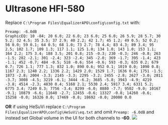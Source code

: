# Ultrasone HFI-580
Replace `C:\Program Files\EqualizerAPO\config\config.txt` with:
```
Preamp: -6.0dB
GraphicEQ: 10 -84; 20 6.0; 22 6.0; 23 6.0; 25 6.0; 26 5.9; 28 5.7; 30 5.2; 32 4.5; 35 3.5; 37 2.9; 40 2.2; 42 1.7; 45 1.2; 49 0.5; 52 0.2; 56 0.0; 59 0.1; 64 0.5; 68 1.0; 73 2.7; 78 4.4; 83 4.3; 89 3.4; 95 2.5; 102 1.7; 109 1.3; 117 1.1; 125 1.0; 134 1.0; 143 1.0; 153 1.1; 164 2.2; 175 3.4; 188 3.5; 201 0.8; 215 -0.3; 230 -0.3; 246 -0.8; 263 -1.5; 282 -2.1; 301 -2.4; 323 -2.4; 345 -2.0; 369 -1.7; 395 -1.4; 423 -1.1; 452 -0.7; 484 -0.5; 518 -0.6; 554 -0.6; 593 -0.3; 635 0.2; 679 0.7; 726 1.1; 777 1.3; 832 1.0; 890 0.6; 952 0.1; 1019 0.0; 1090 0.8; 1167 2.3; 1248 2.2; 1336 2.2; 1429 2.0; 1529 1.7; 1636 0.4; 1751 -1.5; 1873 -2.8; 2004 -3.3; 2145 -3.3; 2295 -3.2; 2455 -2.8; 2627 -3.0; 2811 -3.7; 3008 -4.5; 3219 -6.1; 3444 -6.2; 3685 -5.8; 3943 -4.9; 4219 -3.8; 4514 -2.3; 4830 0.4; 5168 2.1; 5530 2.4; 5917 3.4; 6331 5.2; 6775 3.4; 7249 0.3; 7756 -3.4; 8299 -6.0; 8880 -7.7; 9502 -9.0; 10167 -9.1; 10879 -6.6; 11640 -2.7; 12455 -0.6; 13327 -0.8; 14260 -0.6; 15258 -0.0; 16326 0.0; 17469 -0.8; 18692 -0.0; 20000 0.0
```
**OR** if using HeSuVi replace `C:\Program Files\EqualizerAPO\config\HeSuVi\eq.txt` and omit `Preamp: -6.0dB` and instead set Global volume in the UI for both channels to **-60**.
![](https://raw.githubusercontent.com/jaakkopasanen/AutoEq/master/results/Sonoma%20Model%20One/headphoncecom/onear/Ultrasone%20HFI-580/Ultrasone%20HFI-580.png)